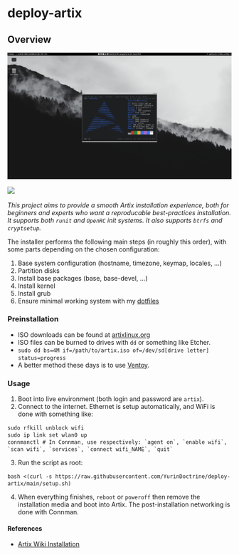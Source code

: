 # deploy-artix

## Overview

<p align="center">
  <img src="https://github.com/YurinDoctrine/deploy-artix/blob/main/screenshot.png?raw=true" alt="screenshot" border="0">
</p>

![](https://img.shields.io/badge/Artix%20Linux-grey?logo=Artix+Linux)

_This project aims to provide a smooth Artix installation experience, both for beginners and experts who want a reproducable best-practices installation.
It supports both `runit` and `OpenRC` init systems. It also supports `btrfs` and `cryptsetup`._

The installer performs the following main steps (in roughly this order),
with some parts depending on the chosen configuration:

1. Base system configuration (hostname, timezone, keymap, locales, ...)
2. Partition disks
3. Install base packages (base, base-devel, ...)
4. Install kernel
5. Install grub
6. Ensure minimal working system with my [dotfiles](https://github.com/YurinDoctrine/.config)

### Preinstallation

* ISO downloads can be found at [artixlinux.org](https://artixlinux.org/download.php)
* ISO files can be burned to drives with `dd` or something like Etcher.
* `sudo dd bs=4M if=/path/to/artix.iso of=/dev/sd[drive letter] status=progress`
* A better method these days is to use [Ventoy](https://www.ventoy.net/en/index.html).

### Usage

1. Boot into live environment (both login and password are `artix`).
2. Connect to the internet. Ethernet is setup automatically, and WiFi is done with something like:
```
sudo rfkill unblock wifi
sudo ip link set wlan0 up
connmanctl # In Connman, use respectively: `agent on`, `enable wifi`, `scan wifi`, `services`, `connect wifi_NAME`, `quit`
```
3. Run the script as root:
```
bash <(curl -s https://raw.githubusercontent.com/YurinDoctrine/deploy-artix/main/setup.sh)
```
4. When everything finishes, `reboot` or `poweroff` then remove the installation media and boot into Artix. The post-installation networking is done with Connman.

#### References

* [Artix Wiki Installation](https://wiki.artixlinux.org/Main/Installation)
